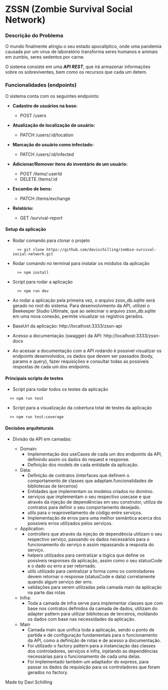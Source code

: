 # ZSSN (Zombie Survival Social Network)

### Descrição do Problema

O mundo finalmente atingiu o seu estado apocalíptico, onde uma pandemia causada por um virus de laboratório transforma seres humanos e animais em zumbis, seres sedentos por carne.

O sistema consiste em uma ***API REST***, que irá armazenar informações sobre os sobreviventes, bem como os recursos que cada um detem.

### Funcionalidades (endpoints)

O sistema conta com os seguintes endpoints:

- **Cadastro de usuários na base:**
  - POST /users

- **Atualização de localização de usuário:**
  - PATCH /users/:id/location

- **Marcação do usuário como infectado:**
  - PATCH /users/:id/infected

- **Adicionar/Remover itens do inventário de um usuário:**
  - POST /items/:userId
  - DELETE /items/:id

- **Escambo de bens:**
  - PATCH /items/exchange

- **Relatório:**
  - GET /survival-report

#### Setup da aplicação

  - Rodar comando para clonar o projeto
    ```
      >> git clone https://github.com/davischilling/zombie-survival-social-network.git
    ```
  - Rodar comando no terminal para instalar os módulos da aplicação
    ```
      >> npm install
    ```
  - Script para rodar a aplicação
    ```
      >> npm run dev
    ```
  - Ao rodar a aplicação pela primeira vez, o arquivo zssn_db.sqlite será gerado no root do sistema. Para desenvolvimento da API, utilizei o Beekeeper Studio Ultimate, que ao selecinar o arquivo zssn_db.sqlite em uma nova conexão, permite visualizar os registros gerados.

  - BaseUrl da aplicação: http://localhost:3333/zssn-api

  - Acesso a documentação (swagger) da API: http://localhost:3333/zssn-docs

  - Ao acessar a documentação com a API rodando é possível visualizar os endpoints desenvolvidos, os dados que devem ser passados (body, params e query), fazer requisições e consultar todas as possíveis respostas de cada um dos endpoints.

#### Principais scripts de testes
  - Script para rodar todos os testes da aplicação
  ```
    >> npm run test
  ```
  - Script para a visualização da cobertura total de testes da aplicação
  ```
    >> npm run test:coverage
  ```

#### Decisões arquiteturais

  - Divisão da API em camadas:

    - Domain:
      - Implementação dos useCases de cada um dos endpoints da API, definindo assim os dados do request e response.
      - Definição dos models de cada entidade da aplicação.
    - Data:
      - Definição de contratos (interfaces que definem o comportamento de classes que adaptam.funcionalidades de bibliotecas de terceiros)
      - Entidades que implementam os modelos criados no domínio.
      - serviços que implementam o seu respectivo usecase e que através da injeção de dependências em seu construtor, utiliza de contratos para definir o seu comportamento desejado.
      - utils para o reaproveitamento de código entre serviços.
      - Implementação de erros para uma melhor semântica acerca dos possíveis erros utilizados pelos serviços.
    - Application:
      - controllers que através da injeção de dependência utilizam o seu respectivo serviço, passando os dados necessários para o funcionamento do serviço e assim repassando a resposta do serviço.
      - helpers utilizados para centralizar a lógica que define os possíveis responses da aplicação, assim como o seu statusCode e o dado ou erro a ser retornado.
      - utils utilizado para centralizar a forma como os controladores devem retornar o response  (statusCode e data) corretamente quando algum serviço der erro.
      - validações para serem utilizadas pela camada main da aplicação na parte das rotas
    - Infra:
      - Toda a camada de infra serve para implementar classes que com base nos contratos definidos da camada de dados, utilizam do adapter pattern  para utilizar bibliotecas de terceiros, moldando os dados com base nas necessidades da aplicação.
    - Main
      - Camada main que unifica toda a aplicação, sendo o ponto de partida e de configuração fundamentais para o funcionamento da API, como a definição de rotas e de acesso a documentação.
      - Foi utilizado o factory pattern para a instanciação das classes dos controladores, serviços e infra, injetando as dependências necessárias para o funcionamento de cada uma delas.
      - Foi implementado também um adaptador do express, para passar os dados da requisição para os controladores que foram gerados no factory.

Made by Davi Schilling